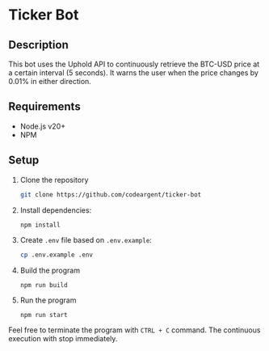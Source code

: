 # Ticker Bot

## Description
This bot uses the Uphold API to continuously retrieve the BTC-USD price at a certain interval (5 seconds). It warns the user when the price changes by 0.01% in either direction.

## Requirements
- Node.js v20+
- NPM

## Setup

1. Clone the repository
    ```bash
    git clone https://github.com/codeargent/ticker-bot
    ```
2. Install dependencies:
    ```bash
    npm install
    ```
3. Create `.env` file based on `.env.example`:
    ```bash
    cp .env.example .env
    ```
4. Build the program
    ```
    npm run build
    ```
5. Run the program
    ```
    npm run start
    ```

Feel free to terminate the program with `CTRL + C` command. The continuous execution with stop immediately.